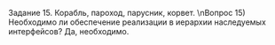 Задание 15. Корабль, пароход, парусник, корвет.
\nВопрос 15) Необходимо ли обеспечение реализации в иерархии наследуемых интерфейсов?
Да, необходимо.

